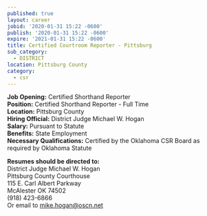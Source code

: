 ```yaml
---
published: true
layout: career
jobid: '2020-01-31 15:22 -0600'
publish: '2020-01-31 15:22 -0600'
expire: '2021-01-31 15:22 -0600'
title: Certified Courtroom Reporter - Pittsburg
sub_category:
  - DISTRICT
location: Pittsburg County
category:
  - csr
---
```

**Job Opening:** Certified Shorthand Reporter  
**Position:** Certified Shorthand Reporter - Full Time  
**Location:**  Pittsburg County  
**Hiring Official:** District Judge Michael W. Hogan  
**Salary:** Pursuant to Statute  
**Benefits:** State Employment  
**Necessary Qualifications:** Certified by the Oklahoma CSR Board as required by Oklahoma Statute
 
**Resumes should be directed to:**   
District Judge Michael W. Hogan  
Pittsburg County Courthouse  
115 E. Carl Albert Parkway  
McAlester OK  74502  
(918) 423-6866  
Or email to [mike.hogan@oscn.net](mailto:mike.hogan@oscn.net)